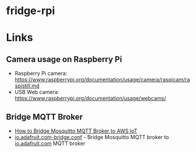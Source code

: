 # fridge-rpi
# Links

## Camera usage on Raspberry Pi

* Raspberry Pi camera: https://www.raspberrypi.org/documentation/usage/camera/raspicam/raspistill.md
* USB Web camera: https://www.raspberrypi.org/documentation/usage/webcams/

## Bridge MQTT Broker
* [How to Bridge Mosquitto MQTT Broker to AWS IoT](https://aws.amazon.com/blogs/iot/how-to-bridge-mosquitto-mqtt-broker-to-aws-iot/)
* [io.adafruit.com-bridge.conf](https://gist.github.com/tdack/45dd356d9271a87914ce) - Bridge Mosquitto MQTT broker to [io.adafruit.com](io.adafruit.com) MQTT broker
